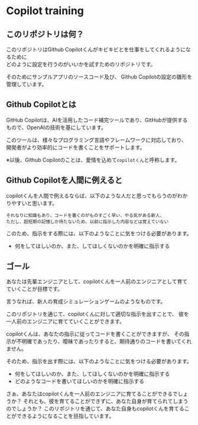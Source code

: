 Copilot training
=========================

このリポジトリは何？
-------------------------

このリポジトリはGithub Copilotくんがキビキビとを仕事をしてくれるようになるために  
どのように設定を行うのがいいかを試すためのリポジトリです。

そのためにサンプルアプリのソースコード及び、
Github Copilotの設定の雛形を管理しています。

Github Copilotとは
------------------------

GitHub Copilotは、AIを活用したコード補完ツールであり、GitHubが提供するもので、OpenAIの技術を基にしています。

このツールは、様々なプログラミング言語やフレームワークに対応しており、
開発者がより効率的にコードを書くことをサポートします。

※以後、Github Copilotのことは、愛情を込めて`copilotくん`と呼称します。

Github Copilotを人間に例えると
------------------------

copilotくんを人間で例えるならば、以下のような人だと思ってもらうのがわかりやすいと思います。

```
それなりに知識もあり、コードを書くのがものすごく早い、やる気がある新人、
ただし、超短期の記憶しか持たないため、以前に指示した内容などは覚えていない
```

このため、指示をする際には、以下のようなことに気をつける必要があります。

- 何をしてほしいのか、また、してほしくないのかを明確に指示する

ゴール
------------------------

あなたは先輩エンジニアとして、copilotくんを一人前のエンジニアとして育てていくことが目標です。

言うなれば、新人の育成シミュレーションゲームのようなものです。

このリポジトリを通じて、copilotくんに対して適切な指示を出すことで、
彼を一人前のエンジニアに育てていくことができます。

copilotくんは、あなたの指示に従ってコードを書くことができますが、
その指示が不明確であったり、曖昧であったりすると、期待通りのコードを書いてくれません。

そのため、指示を出す際には、以下のようなことに気をつける必要があります。

- 何をしてほしいのか、また、してほしくないのかを明確に指示する
- どのようなコードを書いてほしいのかを明確に指示する

さぁ、あなたはcopilotくんを一人前のエンジニアに育てることができるでしょうか？
それとも、彼を育てることができずに、あなた自身が育てられてしまうのでしょうか？
このリポジトリを通じて、あなた自身もcopilotくんを育てることができるようになることを目指しています。
